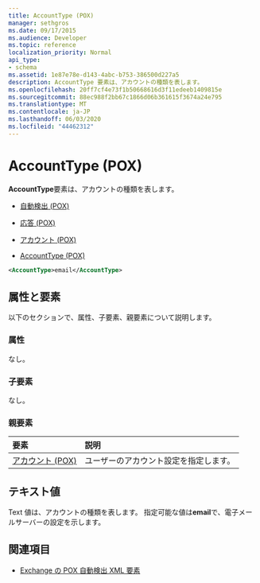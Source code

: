 ```yaml
---
title: AccountType (POX)
manager: sethgros
ms.date: 09/17/2015
ms.audience: Developer
ms.topic: reference
localization_priority: Normal
api_type:
- schema
ms.assetid: 1e87e78e-d143-4abc-b753-386500d227a5
description: AccountType 要素は、アカウントの種類を表します。
ms.openlocfilehash: 20ff7cf4e73f1b50668616d3f11edeeb1409815e
ms.sourcegitcommit: 88ec988f2bb67c1866d06b361615f3674a24e795
ms.translationtype: MT
ms.contentlocale: ja-JP
ms.lasthandoff: 06/03/2020
ms.locfileid: "44462312"
---
```

# <a name="accounttype-pox"></a>AccountType (POX)

**AccountType**要素は、アカウントの種類を表します。 
  
- [自動検出 (POX)](autodiscover-pox.md)
  
- [応答 (POX)](response-pox.md)
  
- [アカウント (POX)](account-pox.md)
  
- [AccountType (POX)](accounttype-pox.md)
  
```xml
<AccountType>email</AccountType>
```

## <a name="attributes-and-elements"></a>属性と要素

以下のセクションで、属性、子要素、親要素について説明します。
  
### <a name="attributes"></a>属性

なし。
  
### <a name="child-elements"></a>子要素

なし。
  
### <a name="parent-elements"></a>親要素

|**要素**|**説明**|
|:-----|:-----|
|[アカウント (POX)](account-pox.md) <br/> |ユーザーのアカウント設定を指定します。  <br/> |
   
## <a name="text-value"></a>テキスト値

Text 値は、アカウントの種類を表します。 指定可能な値は**email**で、電子メールサーバーの設定を示します。 
  
## <a name="see-also"></a>関連項目

- [Exchange の POX 自動検出 XML 要素](pox-autodiscover-xml-elements-for-exchange.md)

